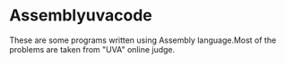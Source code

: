 # Assemblyuvacode
These are some programs written using Assembly language.Most of the problems are taken from "UVA" online judge.
